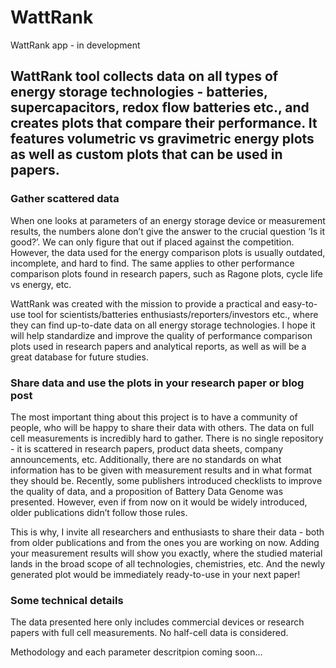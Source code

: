 # WattRank
WattRank app - in development

## WattRank tool collects data on all types of energy storage technologies - batteries, supercapacitors, redox flow batteries etc., and creates plots that compare their performance. It features volumetric vs gravimetric energy plots as well as custom plots that can be used in papers.

### Gather scattered data

When one looks at parameters of an energy storage device or measurement results, the numbers alone don’t give the answer to the crucial question ‘Is it good?’. We can only figure that out if placed against the competition. However, the data used for the energy comparison plots is usually outdated, incomplete, and hard to find. The same applies to other performance comparison plots found in research papers, such as Ragone plots, cycle life vs energy, etc.

WattRank was created with the mission to provide a practical and easy-to-use tool for scientists/batteries enthusiasts/reporters/investors etc., where they can find up-to-date data on all energy storage technologies. I hope it will help standardize and improve the quality of performance comparison plots used in research papers and analytical reports, as well as will be a great database for future studies.

### Share data and use the plots in your research paper or blog post

The most important thing about this project is to have a community of people, who will be happy to share their data with others. The data on full cell measurements is incredibly hard to gather. There is no single repository - it is scattered in research papers, product data sheets, company announcements, etc. Additionally, there are no standards on what information has to be given with measurement results and in what format they should be. Recently, some publishers introduced checklists to improve the quality of data, and a proposition of Battery Data Genome was presented. However, even if from now on it would be widely introduced, older publications didn’t follow those rules. 

This is why, I invite all researchers and enthusiasts to share their data - both from older publications and from the ones you are working on now. Adding your measurement results will show you exactly, where the studied material lands in the broad scope of all technologies, chemistries, etc. And the newly generated plot would be immediately ready-to-use in your next paper!

### Some technical details

The data presented here only includes commercial devices or research papers with full cell measurements. No half-cell data is considered.

Methodology and each parameter descritpion coming soon…
